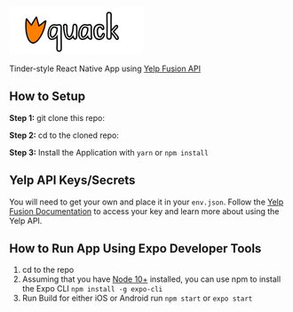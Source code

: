 ![Quack Logo](src/assets/images/logo.png)

Tinder-style React Native App using [Yelp Fusion API](https://www.yelp.com/developers/documentation/v3)

## How to Setup

**Step 1:** git clone this repo:

**Step 2:** cd to the cloned repo:

**Step 3:** Install the Application with `yarn` or `npm install`

## Yelp API Keys/Secrets
You will need to get your own and place it in your `env.json`.  Follow the [Yelp Fusion Documentation](https://www.yelp.com/developers/documentation/v3) to access your key and learn more about using the Yelp API.

## How to Run App Using Expo Developer Tools

1. cd to the repo
2. Assuming that you have [Node 10+](https://nodejs.org/en/download/) installed, you can use npm to install the Expo CLI `npm install -g expo-cli`
3. Run Build for either iOS or Android run `npm start` or `expo start`